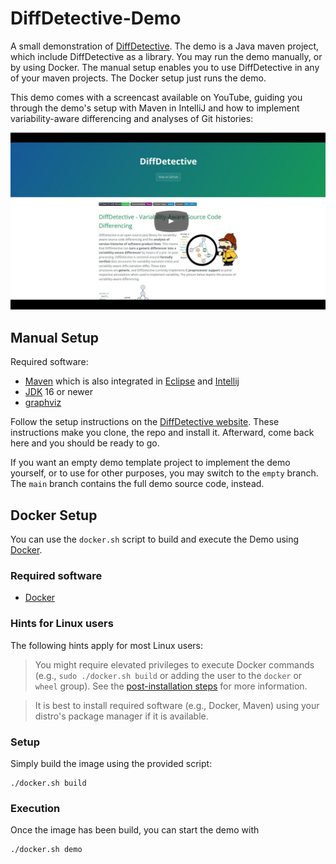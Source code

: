 # DiffDetective-Demo

A small demonstration of [DiffDetective](https://github.com/VariantSync/DiffDetective). The demo is a Java maven project, which include DiffDetective as a library.
You may run the demo manually, or by using Docker.
The manual setup enables you to use DiffDetective in any of your maven projects.
The Docker setup just runs the demo.

This demo comes with a screencast available on YouTube, guiding you through the demo's setup with Maven in IntelliJ and how to implement variability-aware differencing and analyses of Git histories:

[![DiffDetective Demonstration](docs/yt_thumbnail.png)](https://www.youtube.com/watch?v=q6ight5EDQY)

## Manual Setup

Required software:
- [Maven](https://maven.apache.org/) which is also integrated in [Eclipse](https://projects.eclipse.org/projects/technology.m2e) and [Intellij](https://www.jetbrains.com/help/idea/maven-support.html)
- [JDK](https://www.oracle.com/java/technologies/downloads/) 16 or newer
- [graphviz](https://graphviz.org/download/)

Follow the setup instructions on the [DiffDetective website](https://variantsync.github.io/DiffDetective/).
These instructions make you clone, the repo and install it.
Afterward, come back here and you should be ready to go.

If you want an empty demo template project to implement the demo yourself, or to use for other purposes, you may
switch to the `empty` branch.
The `main` branch contains the full demo source code, instead.

## Docker Setup

You can use the `docker.sh` script to build and execute the Demo using [Docker](https://www.docker.com/get-started).

### Required software
- [Docker](https://www.docker.com/get-started/)

### Hints for Linux users
The following hints apply for most Linux users:
> You might require elevated privileges to execute Docker commands (e.g., `sudo ./docker.sh build` or adding the user to the `docker` or `wheel` group).
> See the [post-installation steps](https://docs.docker.com/engine/install/linux-postinstall/) for more information.

> It is best to install required software (e.g., Docker, Maven) using your distro's package manager if it is available.

### Setup
Simply build the image using the provided script:
```shell
./docker.sh build 
```

### Execution
Once the image has been build, you can start the demo with
```shell
./docker.sh demo
```
